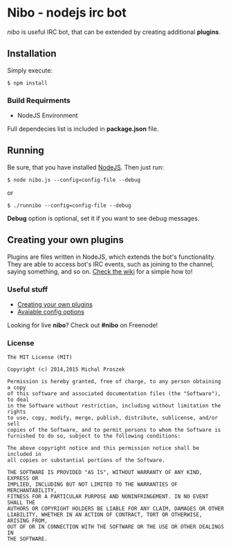 # Nibo - nodejs irc bot
_nibo_ is useful IRC bot, that can be extended by creating additional __plugins__.

## Installation
Simply execute:
```
$ npm install
```
### Build Requirments
* NodeJS Environment

Full dependecies list is included in **package.json** file.
## Running
Be sure, that you have installed [NodeJS](http://nodejs.org).
Then just run:
```
$ node nibo.js --config=config-file --debug 
```
or
```
$ ./runnibo --config=config-file --debug
```
**Debug** option is optional, set it if you want to see debug messages.
## Creating your own plugins
Plugins are files written in NodeJS, which extends the bot's functionality. They are able to access bot's IRC events, such as joining to the channel, saying something, and so on. [Check the wiki](https://github.com/MrPoxipol/nibo/wiki/Creating-plugins) for a simple how to!
### Useful stuff
* [Creating your own plugins](https://github.com/MrPoxipol/nibo/wiki/Creating-plugins)
* [Avaiable config options](https://github.com/MrPoxipol/nibo/wiki/Config-options)

Looking for live __nibo__? Check out __#nibo__ on Freenode!
### License
```
The MIT License (MIT)

Copyright (c) 2014,2015 Michal Proszek

Permission is hereby granted, free of charge, to any person obtaining a copy
of this software and associated documentation files (the "Software"), to deal
in the Software without restriction, including without limitation the rights
to use, copy, modify, merge, publish, distribute, sublicense, and/or sell
copies of the Software, and to permit persons to whom the Software is
furnished to do so, subject to the following conditions:

The above copyright notice and this permission notice shall be included in
all copies or substantial portions of the Software.

THE SOFTWARE IS PROVIDED "AS IS", WITHOUT WARRANTY OF ANY KIND, EXPRESS OR
IMPLIED, INCLUDING BUT NOT LIMITED TO THE WARRANTIES OF MERCHANTABILITY,
FITNESS FOR A PARTICULAR PURPOSE AND NONINFRINGEMENT. IN NO EVENT SHALL THE
AUTHORS OR COPYRIGHT HOLDERS BE LIABLE FOR ANY CLAIM, DAMAGES OR OTHER
LIABILITY, WHETHER IN AN ACTION OF CONTRACT, TORT OR OTHERWISE, ARISING FROM,
OUT OF OR IN CONNECTION WITH THE SOFTWARE OR THE USE OR OTHER DEALINGS IN
THE SOFTWARE.
```